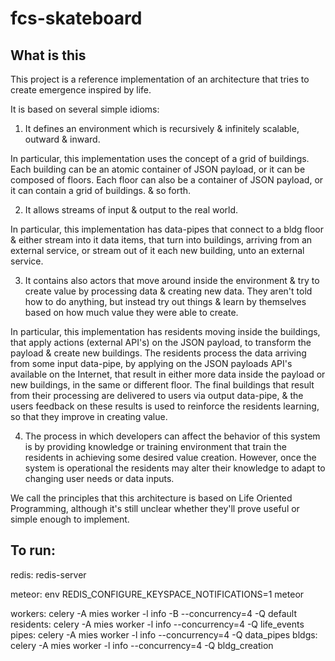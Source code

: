 fcs-skateboard
==============

What is this
------------

This project is a reference implementation of an architecture
that tries to create emergence inspired by life.

It is based on several simple idioms:

1. It defines an environment which is recursively & infinitely
scalable, outward & inward.

In particular, this implementation uses the concept of a grid of buildings.
Each building can be an atomic container of JSON payload, or it can be
composed of floors. Each floor can also be a container of JSON payload, or
it can contain a grid of buildings. & so forth.

2. It allows streams of input & output to the real world.

In particular, this implementation has data-pipes that connect to a bldg floor
& either stream into it data items, that turn into buildings, arriving
from an external service, or stream out of it each new building, unto
an external service.

3. It contains also actors that move around inside the environment &
try to create value by processing data & creating new data. They aren't told
how to do anything, but instead try out things & learn by themselves based
on how much value they were able to create.

In particular, this implementation has residents moving inside the buildings,
that apply actions (external API's) on the JSON payload, to transform the
payload & create new buildings. The residents process the data arriving from
some input data-pipe, by applying on the JSON payloads API's available on the Internet,
that result in either more data inside the payload or new buildings, in the
same or different floor. The final buildings that result from their processing
are delivered to users via output data-pipe, & the users feedback on these results
is used to reinforce the residents learning, so that they improve in creating
value.

4. The process in which developers can affect the behavior of this system
is by providing knowledge or training environment that train the residents
in achieving some desired value creation. However, once the system is operational
the residents may alter their knowledge to adapt to changing user needs or data inputs.



We call the principles that this architecture is based on Life Oriented Programming,
although it's still unclear whether they'll prove useful or simple enough to implement.


To run:
-------

redis: redis-server

meteor: env REDIS_CONFIGURE_KEYSPACE_NOTIFICATIONS=1 meteor

workers: celery -A mies worker -l info -B --concurrency=4 -Q default
residents: celery -A mies worker -l info --concurrency=4 -Q life_events
pipes: celery -A mies worker -l info --concurrency=4 -Q data_pipes
bldgs: celery -A mies worker -l info --concurrency=4 -Q bldg_creation
